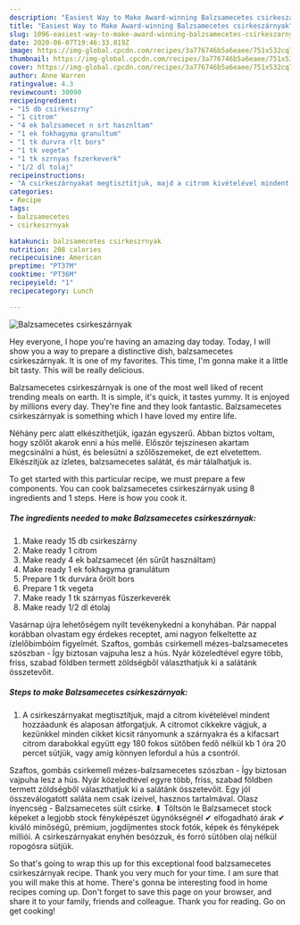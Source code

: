 ```yaml
---
description: "Easiest Way to Make Award-winning Balzsamecetes csirkeszárnyak"
title: "Easiest Way to Make Award-winning Balzsamecetes csirkeszárnyak"
slug: 1096-easiest-way-to-make-award-winning-balzsamecetes-csirkeszarnyak
date: 2020-06-07T19:46:33.819Z
image: https://img-global.cpcdn.com/recipes/3a776746b5a6eaee/751x532cq70/balzsamecetes-csirkeszarnyak-recept-foto.jpg
thumbnail: https://img-global.cpcdn.com/recipes/3a776746b5a6eaee/751x532cq70/balzsamecetes-csirkeszarnyak-recept-foto.jpg
cover: https://img-global.cpcdn.com/recipes/3a776746b5a6eaee/751x532cq70/balzsamecetes-csirkeszarnyak-recept-foto.jpg
author: Anne Warren
ratingvalue: 4.3
reviewcount: 30090
recipeingredient:
- "15 db csirkeszrny"
- "1 citrom"
- "4 ek balzsamecet n srt hasznltam"
- "1 ek fokhagyma granultum"
- "1 tk durvra rlt bors"
- "1 tk vegeta"
- "1 tk szrnyas fszerkeverk"
- "1/2 dl tolaj"
recipeinstructions:
- "A csirkeszárnyakat megtisztítjuk, majd a citrom kivételével mindent hozzáadunk és alaposan átforgatjuk. A citromot cikkekre vágjuk, a kezünkkel minden cikket kicsit rányomunk a szárnyakra és a kifacsart citrom darabokkal együtt egy 180 fokos sütőben fedő nélkül kb 1 óra 20 percet sütjük, vagy amíg könnyen lefordul a hús a csontról."
categories:
- Recipe
tags:
- balzsamecetes
- csirkeszrnyak

katakunci: balzsamecetes csirkeszrnyak 
nutrition: 208 calories
recipecuisine: American
preptime: "PT37M"
cooktime: "PT36M"
recipeyield: "1"
recipecategory: Lunch

---
```



![Balzsamecetes csirkeszárnyak](https://img-global.cpcdn.com/recipes/3a776746b5a6eaee/751x532cq70/balzsamecetes-csirkeszarnyak-recept-foto.jpg)

Hey everyone, I hope you're having an amazing day today. Today, I will show you a way to prepare a distinctive dish, balzsamecetes csirkeszárnyak. It is one of my favorites. This time, I'm gonna make it a little bit tasty. This will be really delicious.

Balzsamecetes csirkeszárnyak is one of the most well liked of recent trending meals on earth. It is simple, it's quick, it tastes yummy. It is enjoyed by millions every day. They're fine and they look fantastic. Balzsamecetes csirkeszárnyak is something which I have loved my entire life.

Néhány perc alatt elkészíthetjük, igazán egyszerű. Abban biztos voltam, hogy szőlőt akarok enni a hús mellé. Először tejszínesen akartam megcsinálni a húst, és belesütni a szőlőszemeket, de ezt elvetettem. Elkészítjük az ízletes, balzsamecetes salátát, és már tálalhatjuk is.


To get started with this particular recipe, we must prepare a few components. You can cook balzsamecetes csirkeszárnyak using 8 ingredients and 1 steps. Here is how you cook it.

<!--inarticleads1-->

##### The ingredients needed to make Balzsamecetes csirkeszárnyak:

1. Make ready 15 db csirkeszárny
1. Make ready 1 citrom
1. Make ready 4 ek balzsamecet (én sűrűt használtam)
1. Make ready 1 ek fokhagyma granulátum
1. Prepare 1 tk durvára őrölt bors
1. Prepare 1 tk vegeta
1. Make ready 1 tk szárnyas fűszerkeverék
1. Make ready 1/2 dl étolaj


Vasárnap újra lehetőségem nyílt tevékenykedni a konyhában. Pár nappal korábban olvastam egy érdekes receptet, ami nagyon felkeltette az ízlelőbimbóim figyelmét. Szaftos, gombás csirkemell mézes-balzsamecetes szószban - Így biztosan vajpuha lesz a hús. Nyár közeledtével egyre több, friss, szabad földben termett zöldségből választhatjuk ki a salátánk összetevőit. 

<!--inarticleads2-->

##### Steps to make Balzsamecetes csirkeszárnyak:

1. A csirkeszárnyakat megtisztítjuk, majd a citrom kivételével mindent hozzáadunk és alaposan átforgatjuk. A citromot cikkekre vágjuk, a kezünkkel minden cikket kicsit rányomunk a szárnyakra és a kifacsart citrom darabokkal együtt egy 180 fokos sütőben fedő nélkül kb 1 óra 20 percet sütjük, vagy amíg könnyen lefordul a hús a csontról.


Szaftos, gombás csirkemell mézes-balzsamecetes szószban - Így biztosan vajpuha lesz a hús. Nyár közeledtével egyre több, friss, szabad földben termett zöldségből választhatjuk ki a salátánk összetevőit. Egy jól összeválogatott saláta nem csak ízeivel, hasznos tartalmával. Olasz ínyencség - Balzsamecetes sült csirke. ⬇ Töltsön le Balzsamecet stock képeket a legjobb stock fényképészet ügynökségnél ✔ elfogadható árak ✔ kiváló minőségű, prémium, jogdíjmentes stock fotók, képek és fényképek milliói. A csirkeszárnyakat enyhén besózzuk, és forró sütõben olaj nélkül ropogósra sütjük. 

So that's going to wrap this up for this exceptional food balzsamecetes csirkeszárnyak recipe. Thank you very much for your time. I am sure that you will make this at home. There's gonna be interesting food in home recipes coming up. Don't forget to save this page on your browser, and share it to your family, friends and colleague. Thank you for reading. Go on get cooking!
